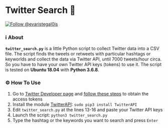 # Twitter Search 🦆

<a href="https://twitter.com/intent/follow?screen_name=evaristegal0is"><img src="https://img.shields.io/twitter/follow/evaristegal0is?style=social" alt="Follow @evaristegal0is"></a>

### ℹ️ About

**`ŧwitter_search.py`** is a little Python script to collect Twitter data into a CSV file. The script finds the tweets or retweets with particular hashtags or keyworlds and collect the data via Twitter API, until 7000 tweets/hour circa. So you have to have your own Twitter API keys (tokens) to use it.
The script is tested on **Ubuntu 18.04** with **Python 3.6.8**.

### ⚙️ How To Use

1. Go to [Twitter Developer page](https://developer.twitter.com/en/docs/basics/developer-portal/overview)  and [follow these steps](https://developer.twitter.com/en/docs/basics/authentication/guides/access-tokens.html) to obtain the access tokens
2. Install the module [TwitterAPI](https://github.com/geduldig/TwitterAPI): `sudo pip3 install TwitterAPI`
3. Edit `twitter_search.py` at the lines 13-16 and paste your Twitter API keys
4. Launch the script: `python3 twitter_search.py`
5. Type the hashtag or the keywords you want to search and press `Enter`
